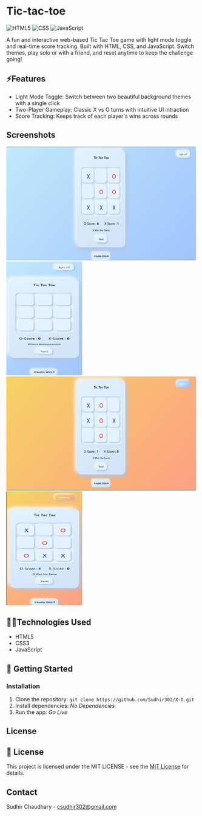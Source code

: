 # Tic-tac-toe
![HTML5](https://img.shields.io/badge/HTML5-E34F26?style=for-the-badge&logo=html5&logoColor=white)
![CSS](https://img.shields.io/badge/CSS3-1572B6?style=for-the-badge&logo=css3&logoColor=white)
![JavaScript](https://img.shields.io/badge/JavaScript-F7DF1E?style=for-the-badge&logo=javascript&logoColor=black)

A fun and interactive web-based Tic Tac Toe game with light mode toggle and real-time score tracking. Built with HTML, CSS, and JavaScript. Switch themes, play solo or with a friend, and reset anytime to keep the challenge going!

## ⚡️Features
- Light Mode Toggle: Switch between two beautiful background themes with a single click
- Two-Player Gameplay: Classic X vs O turns with intuitive UI intraction
- Score Tracking: Keeps track of each player's wins across rounds

## Screenshots
<div>
   <img src ="./Screenshots/desk1.jpg" alt = "Desktop-view-1" width = "500" height = "300" />
   <img src ="./Screenshots/mob1.jpg" alt = "Mobile-view-1" width = "200" height = "300" />
   <img src ="./Screenshots/mob2.jpg" alt = "Desktop-view-2" width = "500" height = "300" />
   <img src ="./Screenshots/desk2.jpg" alt = "Mobile-view-2" width = "200" height = "300" />
</div>

## 👩‍💻Technologies Used
- HTML5
- CSS3
- JavaScript

## 🚀 Getting Started
### Installation
1. Clone the repository:
   `git clone https://github.com/Sudhir302/X-O.git`
2. Install dependencies:
   _No Dependencies_
3. Run the app:
   _Go Live_

## License
## 📄 License

This project is licensed under the MIT LICENSE - see the [MIT License](./LICENSE) for details.
## Contact
Sudhir Chaudhary - csudhir302@gmail.com
